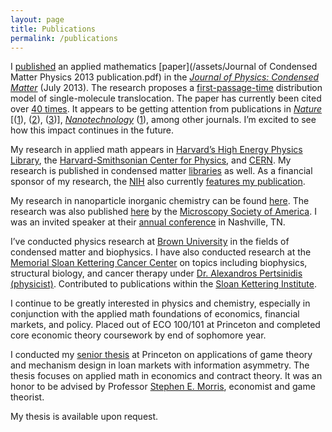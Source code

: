```yaml
---
layout: page
title: Publications
permalink: /publications
---
```


I [published](http://iopscience.iop.org/article/10.1088/0953-8984/25/37/375102/meta) an applied mathematics [paper](/assets/Journal of Condensed Matter Physics 2013 publication.pdf) in the *[Journal of Physics: Condensed Matter](https://en.wikipedia.org/wiki/Journal_of_Physics:_Condensed_Matter)* (July 2013). The research proposes a [first-passage-time](https://en.wikipedia.org/wiki/First-hitting-time_model) distribution model of single-molecule translocation. The paper has currently been cited over [40 times](https://scholar.google.com/scholar?um=1&ie=UTF-8&lr&cites=7438379985292715049). It appears to be getting attention from publications in *[Nature](https://en.wikipedia.org/wiki/Nature_(journal))* [([1](https://www.nature.com/articles/ncomms12787)), ([2](https://www.nature.com/articles/srep03287)), ([3](https://www.nature.com/articles/srep38558#s1))], *[Nanotechnology](https://en.wikipedia.org/wiki/Nanotechnology_(journal))* ([1](https://www.ncbi.nlm.nih.gov/pmc/articles/PMC4710574/)), among other journals. I’m excited to see how this impact continues in the future.

My research in applied math appears in [Harvard’s High Energy Physics Library](http://adsabs.harvard.edu/abs/2013JPCM...25K5102Y), the [Harvard-Smithsonian Center for Physics](https://www.cfa.harvard.edu/), and [CERN](http://cds.cern.ch/record/1554730). My research is published in condensed matter [libraries](https://arxiv.org/abs/1306.2412) as well. As a financial sponsor of my research, the [NIH](https://en.wikipedia.org/wiki/National_Institutes_of_Health) also currently [features my publication](https://www.ncbi.nlm.nih.gov/pmc/articles/PMC4778962/).

My research in nanoparticle inorganic chemistry can be found [here](http://nhsjs.com/wp-content/uploads/downloads/2011/07/AuAg-NP_GFP-Final.pdf). The research was also published [here](https://www.microscopy.org/MandM/2011/abstracts/LB-44.pdf) by the [Microscopy Society of America](https://en.wikipedia.org/wiki/Microscopy_Society_of_America). I was an invited speaker at their [annual conference](https://www.microscopy.org/MandM/2011/posterabstracts.cfm) in Nashville, TN.

I’ve conducted physics research at [Brown University](https://www.brown.edu/) in the fields of condensed matter and biophysics. I have also conducted research at the [Memorial Sloan Kettering Cancer Center](https://en.wikipedia.org/wiki/Memorial_Sloan_Kettering_Cancer_Center) on topics including biophysics, structural biology, and cancer therapy under [Dr. Alexandros Pertsinidis (physicist)](https://www.mskcc.org/research/ski/labs/alexandros-pertsinidis). Contributed to publications within the [Sloan Kettering Institute](https://www.mskcc.org/research/ski).

I continue to be greatly interested in physics and chemistry, especially in conjunction with the applied math foundations of economics, financial markets, and policy. Placed out of ECO 100/101 at Princeton and completed core economic theory coursework by end of sophomore year.

I conducted my [senior thesis](https://dataspace.princeton.edu/jspui/handle/88435/dsp01bn9999183) at Princeton on applications of game theory and mechanism design in loan markets with information asymmetry. The thesis focuses on applied math in economics and contract theory. It was an honor to be advised by Professor [Stephen E. Morris](https://en.wikipedia.org/wiki/Stephen_Morris_(game_theorist)), economist and game theorist.

My thesis is available upon request.
